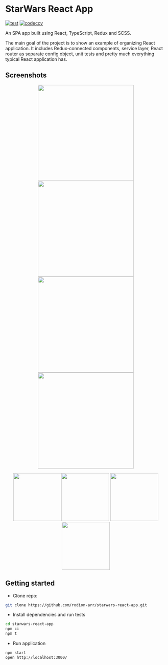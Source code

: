 # StarWars React App

[![test](https://github.com/rodion-arr/starwars-react-app/workflows/Test/badge.svg)](https://github.com/rodion-arr/starwars-react-app/actions?query=workflow%3A%22Test%22) [![codecov](https://codecov.io/gh/rodion-arr/starwars-react-app/branch/master/graph/badge.svg?token=BVNEMK1BXP)](https://codecov.io/gh/rodion-arr/starwars-react-app)

An SPA app built using React, TypeScript, Redux and SCSS.

The main goal of the project is to show an example of organizing React application. It includes Redux-connected
components, service layer, React router as separate config object, unit tests and pretty much everything typical React
application has.

## Screenshots

<p align="center"><img src="https://user-images.githubusercontent.com/5843270/140969199-d8af71d6-68d4-437f-b635-463b59eac034.png" width="300"><img src="https://user-images.githubusercontent.com/5843270/140969178-3b707478-b09a-4575-b8f4-90d084db8ffd.png" width="300">  <img src="https://user-images.githubusercontent.com/5843270/140969252-bfe5c304-9c4d-42ed-b87c-1ea5c6da78f1.png" width="300">
 <img src="https://user-images.githubusercontent.com/5843270/140969233-23c3a5a3-1380-4b43-a531-842635072e45.png" width="300">
 </p>
 <p align="center"><img src="https://user-images.githubusercontent.com/5843270/140969826-0cb68229-32aa-473e-9ac0-55a6dada7d13.png" width="150"><img src="https://user-images.githubusercontent.com/5843270/140969157-1b361c40-5472-4a91-8fd9-a71a6d148c3b.png" width="150"> <img src="https://user-images.githubusercontent.com/5843270/140969174-c059f4c1-8c0e-480c-ab29-37639571099a.png" width="150">
 <img src="https://user-images.githubusercontent.com/5843270/140969839-4644b9ae-528e-4d56-a251-f0bdbdbe7ed1.png" width="150">
 </p>

## Getting started

- Clone repo:

```bash
git clone https://github.com/rodion-arr/starwars-react-app.git
```

- Install dependencies and run tests

```bash
cd starwars-react-app
npm ci
npm t
```

- Run application

```bash
npm start
open http://localhost:3000/
```
